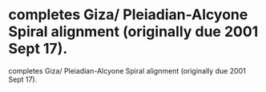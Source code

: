 # completes Giza/ Pleiadian-Alcyone Spiral alignment (originally due 2001 Sept 17).

completes Giza/ Pleiadian-Alcyone Spiral alignment (originally due 2001 Sept 17).